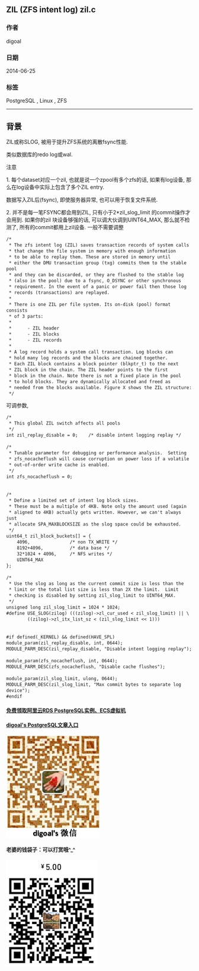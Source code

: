 ## ZIL (ZFS intent log) zil.c   
                                                                                                                                                                                     
### 作者                                                                                                                                                                                 
digoal                                                                                                                                                                                   
                                                                                                                                                                               
### 日期                                                                                                                                                                                                  
2014-06-25                                                                                                                                                                         
                                                                                                                                                                                
### 标签                                                                                                                                                                               
PostgreSQL , Linux , ZFS                                                                                                                                                                             
                                                                                                                                                                                                                 
----                                                                                                                                                                                         
                                                                                                                                                                                                                             
## 背景                
ZIL或称SLOG, 被用于提升ZFS系统的离散fsync性能.  
  
类似数据库的redo log或wal.  
  
注意  
  
1\. 每个dataset对应一个zil, 也就是说一个zpool有多个zfs的话, 如果有log设备, 那么在log设备中实际上包含了多个ZIL entry.  
  
数据写入ZIL后(fsync), 即使服务器异常, 也可以用于恢复文件系统.  
  
2\. 并不是每一笔FSYNC都会用到ZIL, 只有小于2*zil_slog_limit 的commit操作才会用到. 如果你的zil 块设备够强的话, 可以调大伙调到UINT64_MAX,  那么就不检测了, 所有的commit都用上zil设备. 一般不需要调整  
  
  
```  
/*  
 * The zfs intent log (ZIL) saves transaction records of system calls  
 * that change the file system in memory with enough information  
 * to be able to replay them. These are stored in memory until  
 * either the DMU transaction group (txg) commits them to the stable pool  
 * and they can be discarded, or they are flushed to the stable log  
 * (also in the pool) due to a fsync, O_DSYNC or other synchronous  
 * requirement. In the event of a panic or power fail then those log  
 * records (transactions) are replayed.  
 *  
 * There is one ZIL per file system. Its on-disk (pool) format consists  
 * of 3 parts:  
 *  
 *      - ZIL header  
 *      - ZIL blocks  
 *      - ZIL records  
 *  
 * A log record holds a system call transaction. Log blocks can  
 * hold many log records and the blocks are chained together.  
 * Each ZIL block contains a block pointer (blkptr_t) to the next  
 * ZIL block in the chain. The ZIL header points to the first  
 * block in the chain. Note there is not a fixed place in the pool  
 * to hold blocks. They are dynamically allocated and freed as  
 * needed from the blocks available. Figure X shows the ZIL structure:  
 */  
```  
  
可调参数,   
  
```  
/*  
 * This global ZIL switch affects all pools  
 */  
int zil_replay_disable = 0;    /* disable intent logging replay */  
  
/*  
 * Tunable parameter for debugging or performance analysis.  Setting  
 * zfs_nocacheflush will cause corruption on power loss if a volatile  
 * out-of-order write cache is enabled.  
 */  
int zfs_nocacheflush = 0;  
  
  
/*  
 * Define a limited set of intent log block sizes.  
 * These must be a multiple of 4KB. Note only the amount used (again  
 * aligned to 4KB) actually gets written. However, we can't always just  
 * allocate SPA_MAXBLOCKSIZE as the slog space could be exhausted.  
 */  
uint64_t zil_block_buckets[] = {  
    4096,               /* non TX_WRITE */  
    8192+4096,          /* data base */  
    32*1024 + 4096,     /* NFS writes */  
    UINT64_MAX  
};  
  
/*  
 * Use the slog as long as the current commit size is less than the  
 * limit or the total list size is less than 2X the limit.  Limit  
 * checking is disabled by setting zil_slog_limit to UINT64_MAX.  
 */  
unsigned long zil_slog_limit = 1024 * 1024;  
#define USE_SLOG(zilog) (((zilog)->zl_cur_used < zil_slog_limit) || \  
        ((zilog)->zl_itx_list_sz < (zil_slog_limit << 1)))  
  
  
#if defined(_KERNEL) && defined(HAVE_SPL)  
module_param(zil_replay_disable, int, 0644);  
MODULE_PARM_DESC(zil_replay_disable, "Disable intent logging replay");  
  
module_param(zfs_nocacheflush, int, 0644);  
MODULE_PARM_DESC(zfs_nocacheflush, "Disable cache flushes");  
  
module_param(zil_slog_limit, ulong, 0644);  
MODULE_PARM_DESC(zil_slog_limit, "Max commit bytes to separate log device");  
#endif  
```  
      
  
  
  
  
  
  
  
  
  
  
  
  
  
#### [免费领取阿里云RDS PostgreSQL实例、ECS虚拟机](https://free.aliyun.com/ "57258f76c37864c6e6d23383d05714ea")
  
  
#### [digoal's PostgreSQL文章入口](https://github.com/digoal/blog/blob/master/README.md "22709685feb7cab07d30f30387f0a9ae")
  
  
![digoal's weixin](../pic/digoal_weixin.jpg "f7ad92eeba24523fd47a6e1a0e691b59")
  
  
#### 老婆的钱袋子：可以打赏哦^_^  
![wife's weixin ds](../pic/wife_weixin_ds.jpg "acd5cce1a143ef1d6931b1956457bc9f")
  
